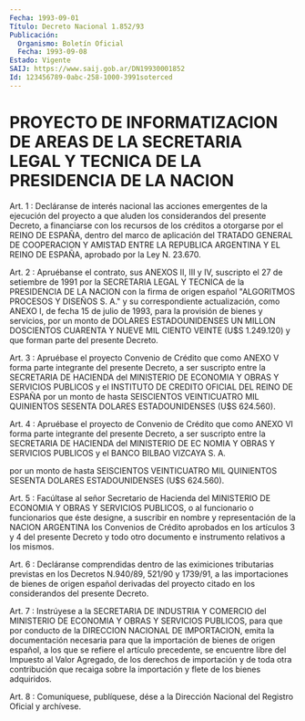 ```yaml
---
Fecha: 1993-09-01
Título: Decreto Nacional 1.852/93
Publicación:
  Organismo: Boletín Oficial
  Fecha: 1993-09-08
Estado: Vigente
SAIJ: https://www.saij.gob.ar/DN19930001852
Id: 123456789-0abc-258-1000-3991soterced
---
```

# PROYECTO DE INFORMATIZACION DE AREAS DE LA SECRETARIA LEGAL Y TECNICA DE LA PRESIDENCIA DE LA NACION

<a id="1"></a>
Art. 1 : Decláranse de interés nacional las acciones emergentes de la  ejecución  del  proyecto  a que aluden los considerandos del presente Decreto, a financiarse con  los recursos de los créditos a otorgarse por el REINO DE ESPAÑA, dentro  del  marco  de aplicación del  TRATADO  GENERAL  DE  COOPERACION Y AMISTAD ENTRE LA REPUBLICA ARGENTINA Y EL REINO DE ESPAÑA,  aprobado  por  la  Ley  N. 23.670.

<a id="2"></a>
Art.  2  :  Apruébanse  el  contrato, sus ANEXOS II, III y IV, suscripto el 27 de setiembre de 1991  por  la  SECRETARIA  LEGAL  Y TECNICA  de  la  PRESIDENCIA  DE  LA  NACION con la firma de origen español "ALGORITMOS PROCESOS Y DISEÑOS  S. A." y su correspondiente actualización, como ANEXO I, de fecha 15  de julio de 1993, para la provisión  de  bienes  y  servicios,  por  un  monto    de  DOLARES ESTADOUNIDENSES  UN  MILLON DOSCIENTOS CUARENTA Y NUEVE MIL  CIENTO VEINTE (U$S 1.249.120)  y  que  forman  parte del presente Decreto.

<a id="3"></a>
Art.  3  :  Apruébase el proyecto Convenio de Crédito que como ANEXO  V  forma  parte  integrante  del  presente  Decreto,  a  ser suscripto  entre  la  SECRETARIA  DE  HACIENDA  del  MINISTERIO  DE ECONOMIA Y OBRAS Y  SERVICIOS  PUBLICOS  y  el INSTITUTO DE CREDITO OFICIAL  DEL  REINO  DE  ESPAÑA  por un monto de hasta  SEISCIENTOS VEINTICUATRO MIL QUINIENTOS SESENTA  DOLARES  ESTADOUNIDENSES  (U$S 624.560).

<a id="4"></a>
Art. 4 : Apruébase el proyecto de Convenio de Crédito que como ANEXO  VI  forma  parte  integrante  del  presente  Decreto, a ser suscripto  entre  la  SECRETARIA DE HACIENDA del MINISTERIO  DE  EC NOMIA Y OBRAS Y SERVICIOS  PUBLICOS y el BANCO BILBAO VIZCAYA S. A.

por  un  monto  de hasta SEISCIENTOS  VEINTICUATRO  MIL  QUINIENTOS SESENTA DOLARES ESTADOUNIDENSES (U$S 624.560).

<a id="5"></a>
Art.  5  :  Facúltase  al  señor  Secretario  de  Hacienda del MINISTERIO   DE  ECONOMIA  Y  OBRAS  Y  SERVICIOS  PUBLICOS,  o  al funcionario o  funcionarios que éste designe, a suscribir en nombre y representación  de  la  NACION ARGENTINA los Convenios de Crédito aprobados en los artículos  3  y 4 del presente Decreto y todo otro documento e instrumento relativos a los mismos.

<a id="6"></a>
Art.  6  :  Decláranse  comprendidas dentro de las eximiciones tributarias previstas en los Decretos  N.940/89,  521/90 y 1739/91, a  las  importaciones  de  bienes  de origen español derivadas  del proyecto  citado  en  los  considerandos    del  presente  Decreto.

<a id="7"></a>
Art. 7 : Instrúyese a la SECRETARIA DE INDUSTRIA Y COMERCIO del MINISTERIO  DE  ECONOMIA Y OBRAS Y SERVICIOS PUBLICOS, para que por conducto  de  la  DIRECCION   NACIONAL  DE  IMPORTACION,  emita  la documentación  necesaria  para que  la  importación  de  bienes  de origen español, a los que se  refiere  el  artículo  precedente, se encuentre libre del Impuesto al Valor Agregado, de los  derechos de importación  y  de  toda  otra  contribución  que recaiga sobre  la importación y flete de los bienes adquiridos.

<a id="8"></a>
Art. 8 : Comuníquese, publíquese, dése a la Dirección Nacional del Registro Oficial y archívese.